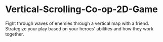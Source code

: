 # Vertical-Scrolling-Co-op-2D-Game
Fight through waves of enemies through a vertical map with a friend. Strategize your play based on your heroes' abilities and how they work together.
